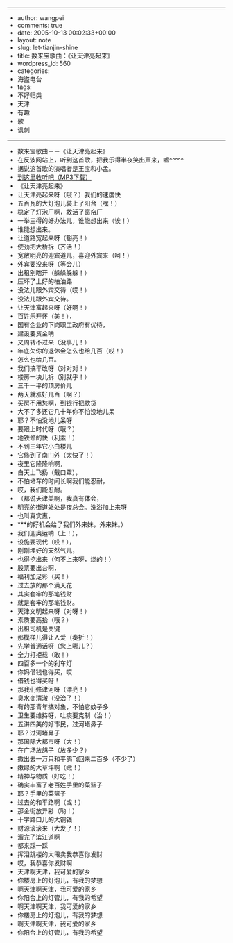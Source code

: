 - --
- author: wangpei
- comments: true
- date: 2005-10-13 00:02:33+00:00
- layout: note
- slug: let-tianjin-shine
- title: 数来宝歌曲：《让天津亮起来》
- wordpress_id: 560
- categories:
- 海盗电台
- tags:
- 不好归类
- 天津
- 有趣
- 歌
- 讽刺
- --
- 数来宝歌曲－－《让天津亮起来》
- 在反波网站上，听到这首歌，把我乐得半夜笑出声来，嘘^^^^^
- 据说这首歌的演唱者是王宝和小孟。
- [到这里收听吧（MP3下载）](http://www.baibanbao.net/file/tianjin.mp3)
- 《让天津亮起来》
- 让天津亮起来呀（哦？）我们的速度快
- 五百瓦的大灯泡儿装上了阳台（嘿！）
- 稳定了灯泡厂啊，救活了窗帘厂
- 一举三得的好办法儿，谁能想出来（诶！）
- 谁能想出来。
- 让道路宽起来呀（豁亮！）
- 使劲把大桥拆（齐活！）
- 宽敞明亮的迎宾道儿，喜迎外宾来（呵！）
- 外宾要没来呀（等会儿）
- 出租别瞎开（躲躲躲躲！）
- 压坏了上好的柏油路
- 没法儿跟外宾交待（哎！）
- 没法儿跟外宾交待。
- 让天津富起来呀（好啊！）
- 百姓乐开怀（美！），
- 国有企业的下岗职工政府有优待，
- 建设要资金呐
- 又周转不过来（没事儿！）
- 年底欠你的退休金怎么也给几百（哎！）
- 怎么也给几百。
- 我们搞平改呀（对对对！）
- 楼房一块儿拆（别就乎！）
- 三千一平的顶房价儿
- 两天就涨好几百（啊？）
- 买房不用愁啊，到银行把款贷
- 大不了多还它几十年你不怕没地儿呆
- 耶？不怕没地儿呆呀
- 要跟上时代呀（哦？）
- 地铁修的快（利索！）
- 不到三年它小白楼儿
- 它修到了南门外（太快了！）
- 夜里它隆隆响啊，
- 白天土飞扬（戴口罩），
- 不怕堵车的时间长啊我们能忍耐，
- 哎，我们能忍耐。
- （都说天津美啊，我真有体会，
- 明亮的街道处处是夜总会。洗浴加上来呀
- 也叫真实惠，
- ***的好机会给了我们外来妹，外来妹。）
- 我们迎奥运呐（上！），
- 设施要现代（哎！），
- 刚刚埋好的天然气儿，
- 也得挖出来（何不上来呀，烧的！）
- 股票要出台啊，
- 福利加足彩（买！）
- 过去放的那个满天花
- 其实套牢的那笔钱财
- 就是套牢的那笔钱财。
- 天津文明起来呀（对呀！）
- 素质要高抬（哦？）
- 出租司机是关键
- 那模样儿得让人爱（奏折！）
- 先学普通话呀（您上哪儿？）
- 全力打拒载（敢！）
- 四百多一个的刹车灯
- 你妈借钱也得买，哎
- 借钱也得买呀！
- 那我们修津河呀（漂亮！）
- 臭水变清澈（没治了！）
- 有的那青年搞对象，不怕它蚊子多
- 卫生要维持呀，吐痰要克制（治！）
- 五讲四美的好市民，过河堵鼻子
- 耶？过河堵鼻子
- 那国际大都市呀（大！）
- 在广场放鸽子（放多少？）
- 撒出去一万只和平鸽飞回来二百多（不少了）
- 嫩绿的大草坪啊（嫩！）
- 精神与物质（好吃！）
- 确实丰富了老百姓手里的菜篮子
- 耶？手里的菜篮子
- 过去的和平路啊（或！）
- 那金街放异彩（哟！）
- 十字路口儿的大铜钱
- 财源滚滚来（大发了！）
- 溜完了滨江道啊
- 都来踩一踩
- 挥泪跳楼的大甩卖我恭喜你发财
- 哎，我恭喜你发财啊
- 天津啊天津，我可爱的家乡
- 你楼房上的灯泡儿，有我的梦想
- 啊天津啊天津，我可爱的家乡
- 你阳台上的灯管儿，有我的希望
- 啊天津啊天津，我可爱的家乡
- 你楼房上的灯泡儿，有我的梦想
- 啊天津啊天津，我可爱的家乡
- 你阳台上的灯管儿，有我的希望
